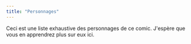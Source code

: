 ```yaml
---
title: "Personnages"
---
```


Ceci est une liste exhaustive des personnages de ce comic. J'espère que vous en apprendrez plus sur eux ici.